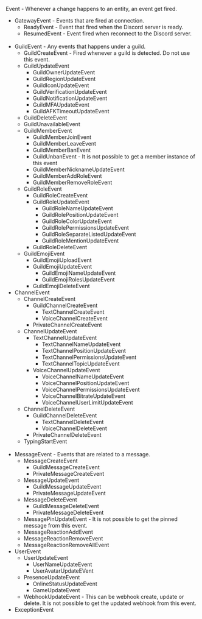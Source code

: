 Event - Whenever a change happens to an entity, an event get fired.
 - GatewayEvent - Events that are fired at connection.
   - ReadyEvent - Event that fired when the Discord server is ready.
   - ResumedEvent - Event fired when reconnect to the Discord server.
    <br />
 - GuildEvent - Any events that happens under a guild.
   - GuildCreateEvent - Fired whenever a guild is detected. Do not use this event.
   - GuildUpdateEvent
     - GuildOwnerUpdateEvent
     - GuildRegionUpdateEvent
     - GuildIconUpdateEvent
     - GuildVerificationUpdateEvent
     - GuildNotificationUpdateEvent
     - GuildMFAUpdateEvent
     - GuildAFKTimeoutUpdateEvent
   - GuildDeleteEvent
   - GuildUnavailableEvent
   - GuildMemberEvent
     - GuildMemberJoinEvent
     - GuildMemberLeaveEvent
     - GuildMemberBanEvent
     - GuildUnbanEvent - It is not possible to get a member instance of this event
     - GuildMemberNicknameUpdateEvent
     - GuildMemberAddRoleEvent
     - GuildMemberRemoveRoleEvent
   - GuildRoleEvent
     - GuildRoleCreateEvent
     - GuildRoleUpdateEvent
       - GuildRoleNameUpdateEvent
       - GuildRolePositionUpdateEvent
       - GuildRoleColorUpdateEvent
       - GuildRolePermissionsUpdateEvent
       - GuildRoleSeparateListedUpdateEvent
       - GuildRoleMentionUpdateEvent
     - GuildRoleDeleteEvent
   - GuildEmojiEvent
     - GuildEmojiUploadEvent
     - GuildEmojiUpdateEvent
       - GuildEmojiNameUpdateEvent
       - GuildEmojiRolesUpdateEvent
     - GuildEmojiDeleteEvent
 - ChannelEvent
   - ChannelCreateEvent
     - GuildChannelCreateEvent
       - TextChannelCreateEvent
       - VoiceChannelCreateEvent
     - PrivateChannelCreateEvent
   - ChannelUpdateEvent
     - TextChannelUpdateEvent
       - TextChannelNameUpdateEvent
       - TextChannelPositionUpdateEvent
       - TextChannelPermissionsUpdateEvent
       - TextChannelTopicUpdateEvent
     - VoiceChannelUpdateEvent
       - VoiceChannelNameUpdateEvent
       - VoiceChannelPositionUpdateEvent
       - VoiceChannelPermissionsUpdateEvent
       - VoiceChannelBitrateUpdateEvent
       - VoiceChannelUserLimitUpdateEvent
   - ChannelDeleteEvent
     - GuildChannelDeleteEvent
       - TextChannelDeleteEvent
       - VoiceChannelDeleteEvent
     - PrivateChannelDeleteEvent
   - TypingStartEvent
    <br />
 - MessageEvent - Events that are related to a message.
   - MessageCreateEvent
     - GuildMessageCreateEvent
     - PrivateMessageCreateEvent
   - MessageUpdateEvent
     - GuildMessageUpdateEvent
     - PrivateMessageUpdateEvent
   - MessageDeleteEvent
     - GuildMessageDeleteEvent
     - PrivateMessageDeleteEvent
   - MessagePinUpdateEvent - It is not possible to get the pinned message from this event.
   - MessageReactionAddEvent
   - MessageReactionRemoveEvent
   - MessageReactionRemoveAllEvent
 - UserEvent
   - UserUpdateEvent
     - UserNameUpdateEvent
     - UserAvatarUpdateEVent
   - PresenceUpdateEvent
     - OnlineStatusUpdateEvent
     - GameUpdateEvent
   - WebhookUpdateEvent - This can be webhook create, update or delete.
   It is not possible to get the updated webhook from this event.
 - ExceptionEvent